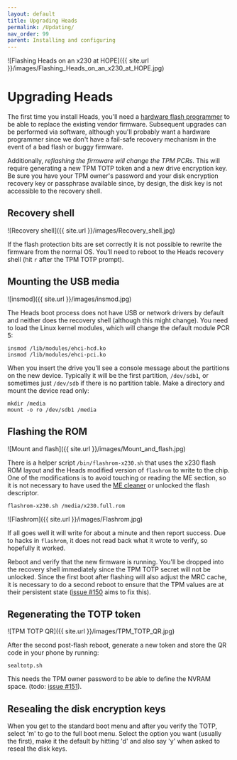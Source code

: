 ```yaml
---
layout: default
title: Upgrading Heads
permalink: /Updating/
nav_order: 99
parent: Installing and configuring
---
```


![Flashing Heads on an x230 at HOPE]({{ site.url }}/images/Flashing_Heads_on_an_x230_at_HOPE.jpg)

Upgrading Heads
===

The first time you install Heads, you'll need a
[hardware flash programmer](https://trmm.net/SPI_Flash) to be able to
replace the existing vendor firmware.  Subsequent upgrades can be
performed via software, although you'll probably want a hardware programmer
since we don't have a fail-safe recovery mechanism in the event of
a bad flash or buggy firmware.

Additionally, *reflashing the firmware will change the TPM PCRs*.
This will require generating a new TPM TOTP token and a new drive
encryption key.  Be sure you have your TPM owner's password and your
disk encryption recovery key or passphrase available since, by design,
the disk key is not accessible to the recovery shell.

Recovery shell
---

![Recovery shell]({{ site.url }}/images/Recovery_shell.jpg)

If the flash protection bits are set correctly it is not possible to
rewrite the firmware from the normal OS.  You'll need to reboot
to the Heads recovery shell (hit `r` after the TPM TOTP prompt).

Mounting the USB media
---

![insmod]({{ site.url }}/images/insmod.jpg)

The Heads boot process does not have USB or network drivers by default
and neither does the recovery shell (although this might change).
You need to load the Linux kernel modules, which will change the
default module PCR 5:

```shell
insmod /lib/modules/ehci-hcd.ko
insmod /lib/modules/ehci-pci.ko
```

When you insert the drive you'll see a console message about the partitions
on the new device.  Typically it will be the first partition, `/dev/sdb1`,
or sometimes just `/dev/sdb` if there is no partition table.  Make a
directory and mount the device read only:

```shell
mkdir /media
mount -o ro /dev/sdb1 /media
```

Flashing the ROM
---

![Mount and flash]({{ site.url }}/images/Mount_and_flash.jpg)

There is a helper script `/bin/flashrom-x230.sh` that uses the x230
flash ROM layout and the Heads modified version of `flashrom` to
write to the chip.  One of the modifications is to avoid touching or
reading the ME section, so it is not necessary to have used the
[ME cleaner](Clean-the-ME-firmware.md) or unlocked the flash descriptor.

```shell
flashrom-x230.sh /media/x230.full.rom
```

![Flashrom]({{ site.url }}/images/Flashrom.jpg)

If all goes well it will write for about a minute and then report
success.  Due to hacks in `flashrom`, it does not read back what it
wrote to verify, so hopefully it worked.

Reboot and verify that the new firmware is running.  You'll be dropped
into the recovery shell immediately since the TPM TOTP secret will not
be unlocked.  Since the first boot after flashing will also adjust
the MRC cache, it is necessary to do a second reboot to ensure that
the TPM values are at their persistent state
([issue #150](https://github.com/osresearch/heads/issues/150) aims to fix this).

Regenerating the TOTP token
---

![TPM TOTP QR]({{ site.url }}/images/TPM_TOTP_QR.jpg)

After the second post-flash reboot, generate a new token and store the
QR code in your phone by running:

```shell
sealtotp.sh
```

This needs the TPM owner password to be able to define the NVRAM space.
(todo: [issue #151](https://github.com/osresearch/heads/issues/151)).

Resealing the disk encryption keys
---

When you get to the standard boot menu and after you verify the TOTP, select 'm'
 to go to the full boot menu.  Select the option you want (usually the first),
 make it the default by hitting 'd' and also say 'y' when asked to reseal the
 disk keys.
